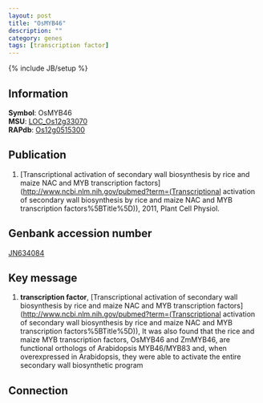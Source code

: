 ```yaml
---
layout: post
title: "OsMYB46"
description: ""
category: genes
tags: [transcription factor]
---
```

{% include JB/setup %}

## Information
__Symbol__: OsMYB46  
__MSU__: [LOC_Os12g33070](http://rice.plantbiology.msu.edu/cgi-bin/ORF_infopage.cgi?orf=LOC_Os12g33070)  
__RAPdb__: [Os12g0515300](http://rapdb.dna.affrc.go.jp/viewer/gbrowse_details/irgsp1?name=Os12g0515300)  

## Publication
1. [Transcriptional activation of secondary wall biosynthesis by rice and maize NAC and MYB transcription factors](http://www.ncbi.nlm.nih.gov/pubmed?term=(Transcriptional activation of secondary wall biosynthesis by rice and maize NAC and MYB transcription factors%5BTitle%5D)), 2011, Plant Cell Physiol.

## Genbank accession number
[JN634084](http://www.ncbi.nlm.nih.gov/nuccore/JN634084)

## Key message
1. __transcription factor__, [Transcriptional activation of secondary wall biosynthesis by rice and maize NAC and MYB transcription factors](http://www.ncbi.nlm.nih.gov/pubmed?term=(Transcriptional activation of secondary wall biosynthesis by rice and maize NAC and MYB transcription factors%5BTitle%5D)),  It was also found that the rice and maize MYB transcription factors, OsMYB46 and ZmMYB46, are functional orthologs of Arabidopsis MYB46/MYB83 and, when overexpressed in Arabidopsis, they were able to activate the entire secondary wall biosynthetic program

## Connection


